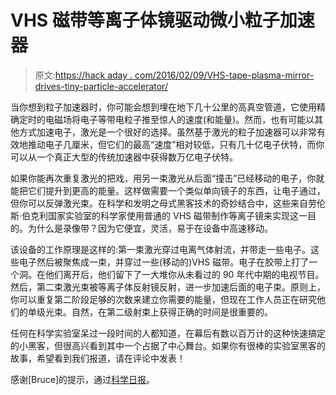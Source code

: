 # VHS 磁带等离子体镜驱动微小粒子加速器

> 原文:[https://hack aday . com/2016/02/09/VHS-tape-plasma-mirror-drives-tiny-particle-accelerator/](https://hackaday.com/2016/02/09/vhs-tape-plasma-mirror-drives-tiny-particle-accelerator/)

当你想到粒子加速器时，你可能会想到埋在地下几十公里的高真空管道，它使用精确定时的电磁场将电子等带电粒子推至惊人的速度(和能量)。然而，也有可能以其他方式加速电子，激光是一个很好的选择。虽然基于激光的粒子加速器可以非常有效地推动电子几厘米，但它们的最高“速度”相对较低，只有几十亿电子伏特，而你可以从一个真正大型的传统加速器中获得数万亿电子伏特。

如果你能再次重复激光的把戏，用另一束激光从后面“撞击”已经移动的电子，你就能把它们提升到更高的能量。这样做需要一个类似单向镜子的东西，让电子通过，但你可以反弹激光束。在科学和发明之母式黑客技术的奇妙结合中，这些来自劳伦斯·伯克利国家实验室的科学家使用普通的 VHS 磁带制作等离子镜来实现这一目的。为什么是录像带？因为它便宜，灵活，易于在设备中高速移动。

该设备的工作原理是这样的:第一束激光穿过电离气体射流，并带走一些电子。这些电子然后被聚焦成一束，并穿过一些(移动的)VHS 磁带。电子在胶带上打了一个洞。在他们离开后，他们留下了一大堆你从未看过的 90 年代中期的电视节目。然后，第二束激光束被等离子体反射镜反射，进一步加速后面的电子束。原则上，你可以重复第二阶段足够的次数来建立你需要的能量，但现在工作人员正在研究他们的单级光束。自然，在第二级射束上获得正确的时间是很重要的。

任何在科学实验室呆过一段时间的人都知道，在幕后有数以百万计的这种快速搞定的小黑客，但很高兴看到其中一个占据了中心舞台。如果你有很棒的实验室黑客的故事，希望看到我们报道，请在评论中发表！

感谢[Bruce]的提示，通过[科学日报](http://www.sciencedaily.com/releases/2016/02/160201122848.htm)。